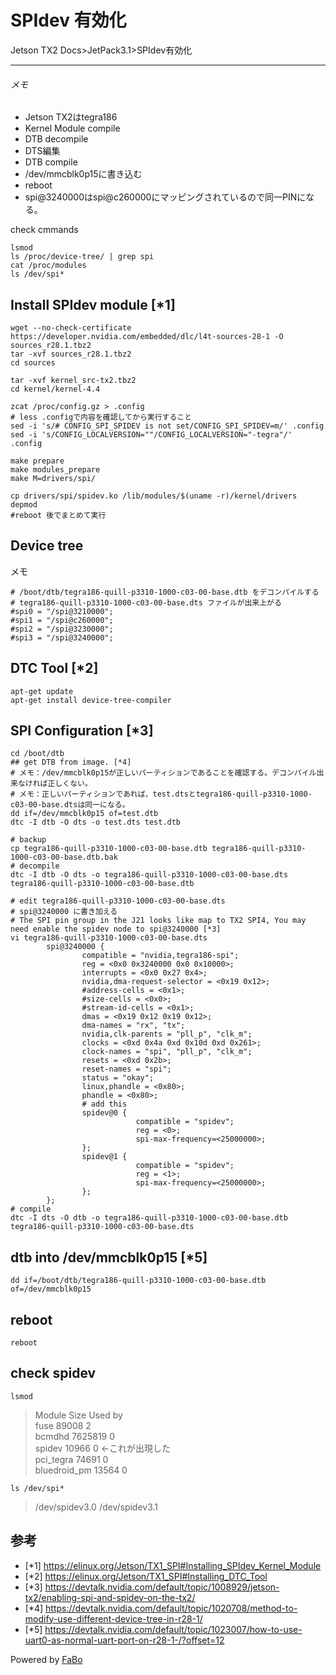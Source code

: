 # SPIdev 有効化
Jetson TX2 Docs>JetPack3.1>SPIdev有効化
<hr>

###### メモ
* Jetson TX2はtegra186
* Kernel Module compile
* DTB decompile
* DTS編集
* DTB compile
* /dev/mmcblk0p15に書き込む
* reboot
* spi@3240000はspi@c260000にマッピングされているので同一PINになる。

check cmmands
```
lsmod
ls /proc/device-tree/ | grep spi
cat /proc/modules
ls /dev/spi*
```

## Install SPIdev module [*1]
```
wget --no-check-certificate https://developer.nvidia.com/embedded/dlc/l4t-sources-28-1 -O sources_r28.1.tbz2
tar -xvf sources_r28.1.tbz2
cd sources

tar -xvf kernel_src-tx2.tbz2
cd kernel/kernel-4.4

zcat /proc/config.gz > .config
# less .configで内容を確認してから実行すること
sed -i 's/# CONFIG_SPI_SPIDEV is not set/CONFIG_SPI_SPIDEV=m/' .config
sed -i 's/CONFIG_LOCALVERSION=""/CONFIG_LOCALVERSION="-tegra"/' .config

make prepare
make modules_prepare
make M=drivers/spi/

cp drivers/spi/spidev.ko /lib/modules/$(uname -r)/kernel/drivers
depmod
#reboot 後でまとめて実行
```

## Device tree
メモ
```
# /boot/dtb/tegra186-quill-p3310-1000-c03-00-base.dtb をデコンパイルする
# tegra186-quill-p3310-1000-c03-00-base.dts ファイルが出来上がる
#spi0 = "/spi@3210000";
#spi1 = "/spi@c260000";
#spi2 = "/spi@3230000";
#spi3 = "/spi@3240000";
```

## DTC Tool [*2]
```
apt-get update
apt-get install device-tree-compiler
```

## SPI Configuration [*3]
```
cd /boot/dtb
## get DTB from image. [*4]
# メモ：/dev/mmcblk0p15が正しいパーティションであることを確認する。デコンパイル出来なければ正しくない。
# メモ：正しいパーティションであれば、test.dtsとtegra186-quill-p3310-1000-c03-00-base.dtsは同一になる。
dd if=/dev/mmcblk0p15 of=test.dtb
dtc -I dtb -O dts -o test.dts test.dtb

# backup
cp tegra186-quill-p3310-1000-c03-00-base.dtb tegra186-quill-p3310-1000-c03-00-base.dtb.bak
# decompile
dtc -I dtb -O dts -o tegra186-quill-p3310-1000-c03-00-base.dts tegra186-quill-p3310-1000-c03-00-base.dtb

# edit tegra186-quill-p3310-1000-c03-00-base.dts
# spi@3240000 に書き加える
# The SPI pin group in the J21 looks like map to TX2 SPI4, You may need enable the spidev node to spi@3240000 [*3]
vi tegra186-quill-p3310-1000-c03-00-base.dts
        spi@3240000 {
                compatible = "nvidia,tegra186-spi";
                reg = <0x0 0x3240000 0x0 0x10000>;
                interrupts = <0x0 0x27 0x4>;
                nvidia,dma-request-selector = <0x19 0x12>;
                #address-cells = <0x1>;
                #size-cells = <0x0>;
                #stream-id-cells = <0x1>;
                dmas = <0x19 0x12 0x19 0x12>;
                dma-names = "rx", "tx";
                nvidia,clk-parents = "pll_p", "clk_m";
                clocks = <0xd 0x4a 0xd 0x10d 0xd 0x261>;
                clock-names = "spi", "pll_p", "clk_m";
                resets = <0xd 0x2b>;
                reset-names = "spi";
                status = "okay";
                linux,phandle = <0x80>;
                phandle = <0x80>;
                # add this
                spidev@0 {
                            compatible = "spidev";
                            reg = <0>;
                            spi-max-frequency=<25000000>;
                };
                spidev@1 {
                            compatible = "spidev";
                            reg = <1>;
                            spi-max-frequency=<25000000>;
                };
        };
# compile
dtc -I dts -O dtb -o tegra186-quill-p3310-1000-c03-00-base.dtb tegra186-quill-p3310-1000-c03-00-base.dts
```
## dtb into /dev/mmcblk0p15 [*5]
```
dd if=/boot/dtb/tegra186-quill-p3310-1000-c03-00-base.dtb of=/dev/mmcblk0p15
```
## reboot
```
reboot
```
## check spidev
```
lsmod
```
>Module                  Size  Used by  
>fuse                   89008  2  
>bcmdhd               7625819  0  
>spidev                 10966  0 ←これが出現した  
>pci_tegra              74691  0  
>bluedroid_pm           13564  0  

```
ls /dev/spi*
```
>/dev/spidev3.0  /dev/spidev3.1  

## 参考
  * [\*1] https://elinux.org/Jetson/TX1_SPI#Installing_SPIdev_Kernel_Module
  * [\*2] https://elinux.org/Jetson/TX1_SPI#Installing_DTC_Tool
  * [\*3] https://devtalk.nvidia.com/default/topic/1008929/jetson-tx2/enabling-spi-and-spidev-on-the-tx2/
  * [\*4] https://devtalk.nvidia.com/default/topic/1020708/method-to-modify-use-different-device-tree-in-r28-1/
  * [\*5] https://devtalk.nvidia.com/default/topic/1023007/how-to-use-uart0-as-normal-uart-port-on-r28-1-/?offset=12


Powered by [FaBo](http://www.fabo.io)